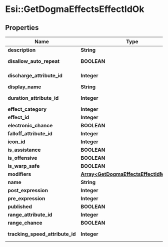 # Esi::GetDogmaEffectsEffectIdOk

## Properties
Name | Type | Description | Notes
------------ | ------------- | ------------- | -------------
**description** | **String** | description string | [optional] 
**disallow_auto_repeat** | **BOOLEAN** | disallow_auto_repeat boolean | [optional] 
**discharge_attribute_id** | **Integer** | discharge_attribute_id integer | [optional] 
**display_name** | **String** | display_name string | [optional] 
**duration_attribute_id** | **Integer** | duration_attribute_id integer | [optional] 
**effect_category** | **Integer** | effect_category integer | [optional] 
**effect_id** | **Integer** | effect_id integer | 
**electronic_chance** | **BOOLEAN** | electronic_chance boolean | [optional] 
**falloff_attribute_id** | **Integer** | falloff_attribute_id integer | [optional] 
**icon_id** | **Integer** | icon_id integer | [optional] 
**is_assistance** | **BOOLEAN** | is_assistance boolean | [optional] 
**is_offensive** | **BOOLEAN** | is_offensive boolean | [optional] 
**is_warp_safe** | **BOOLEAN** | is_warp_safe boolean | [optional] 
**modifiers** | [**Array&lt;GetDogmaEffectsEffectIdModifier&gt;**](GetDogmaEffectsEffectIdModifier.md) | modifiers array | [optional] 
**name** | **String** | name string | [optional] 
**post_expression** | **Integer** | post_expression integer | [optional] 
**pre_expression** | **Integer** | pre_expression integer | [optional] 
**published** | **BOOLEAN** | published boolean | [optional] 
**range_attribute_id** | **Integer** | range_attribute_id integer | [optional] 
**range_chance** | **BOOLEAN** | range_chance boolean | [optional] 
**tracking_speed_attribute_id** | **Integer** | tracking_speed_attribute_id integer | [optional] 



